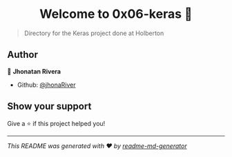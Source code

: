 <h1 align="center">Welcome to 0x06-keras 👋</h1>
<p>
</p>

> Directory for the Keras project done at Holberton

## Author

👤 **Jhonatan Rivera**

* Github: [@jhonaRiver](https://github.com/jhonaRiver)

## Show your support

Give a ⭐️ if this project helped you!

***
_This README was generated with ❤️ by [readme-md-generator](https://github.com/kefranabg/readme-md-generator)_